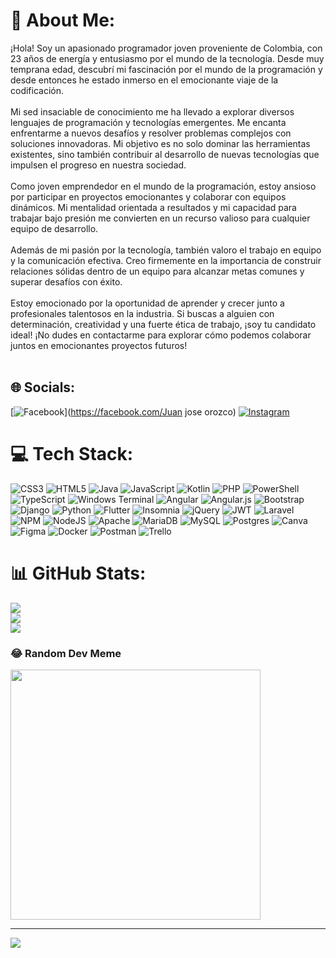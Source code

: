 # 💫 About Me:
¡Hola! Soy un apasionado programador joven proveniente de Colombia, con 23 años de energía y entusiasmo por el mundo de la tecnología. Desde muy temprana edad, descubrí mi fascinación por el mundo de la programación y desde entonces he estado inmerso en el emocionante viaje de la codificación.<br><br>Mi sed insaciable de conocimiento me ha llevado a explorar diversos lenguajes de programación y tecnologías emergentes. Me encanta enfrentarme a nuevos desafíos y resolver problemas complejos con soluciones innovadoras. Mi objetivo es no solo dominar las herramientas existentes, sino también contribuir al desarrollo de nuevas tecnologías que impulsen el progreso en nuestra sociedad.<br><br>Como joven emprendedor en el mundo de la programación, estoy ansioso por participar en proyectos emocionantes y colaborar con equipos dinámicos. Mi mentalidad orientada a resultados y mi capacidad para trabajar bajo presión me convierten en un recurso valioso para cualquier equipo de desarrollo.<br><br>Además de mi pasión por la tecnología, también valoro el trabajo en equipo y la comunicación efectiva. Creo firmemente en la importancia de construir relaciones sólidas dentro de un equipo para alcanzar metas comunes y superar desafíos con éxito.<br><br>Estoy emocionado por la oportunidad de aprender y crecer junto a profesionales talentosos en la industria. Si buscas a alguien con determinación, creatividad y una fuerte ética de trabajo, ¡soy tu candidato ideal! ¡No dudes en contactarme para explorar cómo podemos colaborar juntos en emocionantes proyectos futuros!<br><br>


## 🌐 Socials:
[![Facebook](https://img.shields.io/badge/Facebook-%231877F2.svg?logo=Facebook&logoColor=white)](https://facebook.com/Juan jose orozco) [![Instagram](https://img.shields.io/badge/Instagram-%23E4405F.svg?logo=Instagram&logoColor=white)](https://instagram.com/juan_orozco2107) 

# 💻 Tech Stack:
![CSS3](https://img.shields.io/badge/css3-%231572B6.svg?style=for-the-badge&logo=css3&logoColor=white) ![HTML5](https://img.shields.io/badge/html5-%23E34F26.svg?style=for-the-badge&logo=html5&logoColor=white) ![Java](https://img.shields.io/badge/java-%23ED8B00.svg?style=for-the-badge&logo=openjdk&logoColor=white) ![JavaScript](https://img.shields.io/badge/javascript-%23323330.svg?style=for-the-badge&logo=javascript&logoColor=%23F7DF1E) ![Kotlin](https://img.shields.io/badge/kotlin-%237F52FF.svg?style=for-the-badge&logo=kotlin&logoColor=white) ![PHP](https://img.shields.io/badge/php-%23777BB4.svg?style=for-the-badge&logo=php&logoColor=white) ![PowerShell](https://img.shields.io/badge/PowerShell-%235391FE.svg?style=for-the-badge&logo=powershell&logoColor=white) ![TypeScript](https://img.shields.io/badge/typescript-%23007ACC.svg?style=for-the-badge&logo=typescript&logoColor=white) ![Windows Terminal](https://img.shields.io/badge/Windows%20Terminal-%234D4D4D.svg?style=for-the-badge&logo=windows-terminal&logoColor=white) ![Angular](https://img.shields.io/badge/angular-%23DD0031.svg?style=for-the-badge&logo=angular&logoColor=white) ![Angular.js](https://img.shields.io/badge/angular.js-%23E23237.svg?style=for-the-badge&logo=angularjs&logoColor=white) ![Bootstrap](https://img.shields.io/badge/bootstrap-%238511FA.svg?style=for-the-badge&logo=bootstrap&logoColor=white) ![Django](https://img.shields.io/badge/django-%23092E20.svg?style=for-the-badge&logo=django&logoColor=white) ![Python](https://img.shields.io/badge/python-3670A0?style=for-the-badge&logo=python&logoColor=ffdd54) ![Flutter](https://img.shields.io/badge/Flutter-%2302569B.svg?style=for-the-badge&logo=Flutter&logoColor=white) ![Insomnia](https://img.shields.io/badge/Insomnia-black?style=for-the-badge&logo=insomnia&logoColor=5849BE) ![jQuery](https://img.shields.io/badge/jquery-%230769AD.svg?style=for-the-badge&logo=jquery&logoColor=white) ![JWT](https://img.shields.io/badge/JWT-black?style=for-the-badge&logo=JSON%20web%20tokens) ![Laravel](https://img.shields.io/badge/laravel-%23FF2D20.svg?style=for-the-badge&logo=laravel&logoColor=white) ![NPM](https://img.shields.io/badge/NPM-%23CB3837.svg?style=for-the-badge&logo=npm&logoColor=white) ![NodeJS](https://img.shields.io/badge/node.js-6DA55F?style=for-the-badge&logo=node.js&logoColor=white) ![Apache](https://img.shields.io/badge/apache-%23D42029.svg?style=for-the-badge&logo=apache&logoColor=white) ![MariaDB](https://img.shields.io/badge/MariaDB-003545?style=for-the-badge&logo=mariadb&logoColor=white) ![MySQL](https://img.shields.io/badge/mysql-%2300000f.svg?style=for-the-badge&logo=mysql&logoColor=white) ![Postgres](https://img.shields.io/badge/postgres-%23316192.svg?style=for-the-badge&logo=postgresql&logoColor=white) ![Canva](https://img.shields.io/badge/Canva-%2300C4CC.svg?style=for-the-badge&logo=Canva&logoColor=white) ![Figma](https://img.shields.io/badge/figma-%23F24E1E.svg?style=for-the-badge&logo=figma&logoColor=white) ![Docker](https://img.shields.io/badge/docker-%230db7ed.svg?style=for-the-badge&logo=docker&logoColor=white) ![Postman](https://img.shields.io/badge/Postman-FF6C37?style=for-the-badge&logo=postman&logoColor=white) ![Trello](https://img.shields.io/badge/Trello-%23026AA7.svg?style=for-the-badge&logo=Trello&logoColor=white)
# 📊 GitHub Stats:
![](https://github-readme-stats.vercel.app/api?username=OrozcoDev&theme=dark&hide_border=false&include_all_commits=false&count_private=false)<br/>
![](https://github-readme-streak-stats.herokuapp.com/?user=OrozcoDev&theme=dark&hide_border=false)<br/>
![](https://github-readme-stats.vercel.app/api/top-langs/?username=OrozcoDev&theme=dark&hide_border=false&include_all_commits=false&count_private=false&layout=compact)

### 😂 Random Dev Meme
<img src='https://randommeme-five.vercel.app/' style="height: 400px;"/>

---
[![](https://visitcount.itsvg.in/api?id=OrozcoDev&icon=6&color=0)](https://visitcount.itsvg.in)

<!-- Proudly created with GPRM ( https://gprm.itsvg.in ) -->
